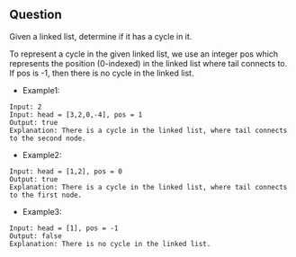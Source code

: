 ## Question
Given a linked list, determine if it has a cycle in it.

To represent a cycle in the given linked list, we use an integer pos which represents the position (0-indexed) in the linked list where tail connects to. If pos is -1, then there is no cycle in the linked list.
- Example1:
```
Input: 2
Input: head = [3,2,0,-4], pos = 1
Output: true
Explanation: There is a cycle in the linked list, where tail connects to the second node.
```
- Example2:
```
Input: head = [1,2], pos = 0
Output: true
Explanation: There is a cycle in the linked list, where tail connects to the first node.
```
- Example3:
```
Input: head = [1], pos = -1
Output: false
Explanation: There is no cycle in the linked list.
```
